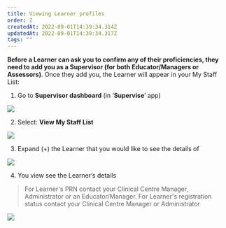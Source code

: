 ```yaml
---
title: Viewing Learner profiles
order: 2
createdAt: 2022-09-01T14:39:34.314Z
updatedAt: 2022-09-01T14:39:34.317Z
tags: ""
---
```

**Before a Learner can ask you to confirm any of their proficiencies, they need to add you as a Supervisor (for both Educator/Managers or Assessors)**. Once they add you, the Learner will appear in your My Staff List:​

1. Go to **Supervisor dashboard** (in ‘**Supervise**’ app) ​

![](/img/as-2-01-Viewing.jpg)

2. Select: **View My Staff List​**

![](/img/as-2-02-Viewing.jpg)

3. Expand (+) the Learner that you would like to see the details of​ 

![](/img/as-2-03-Viewing.jpg)

4. You view see the Learner’s details​

> For Learner's PRN contact your Clinical Centre Manager​, Administrator or an Educator/Manager. For Learner's registration status contact your Clinical Centre Manager​ or Administrator

![](/img/as-2-04-Viewing.jpg)